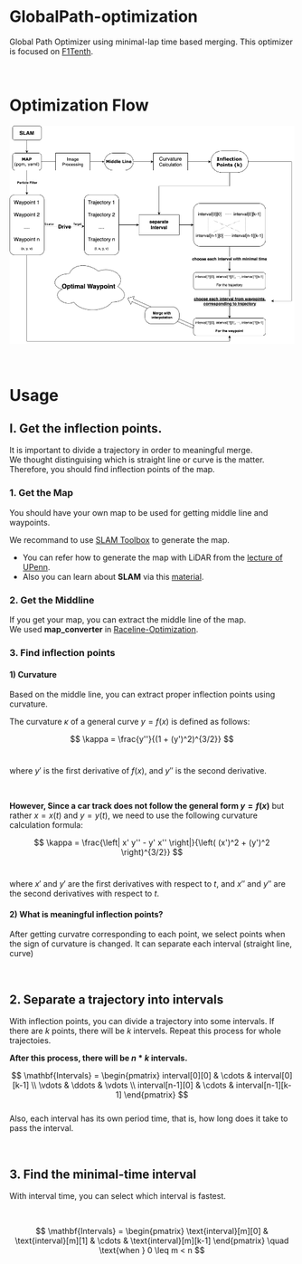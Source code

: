 # GlobalPath-optimization
Global Path Optimizer using minimal-lap time based merging.
This optimizer is focused on [F1Tenth](https://f1tenth.org/).

<br>

# Optimization Flow

![Optimazation Flow](./ETC/flow.png)

<br>

# Usage

## I. Get the inflection points.

It is important to divide a trajectory in order to meaningful merge. 
<br>We thought distinguising which is straight line or curve is the matter. <br>Therefore, you should find inflection points of the map.

### 1. Get the Map

You should have your own map to be used for getting middle line and waypoints.

We recommand to use [SLAM Toolbox](https://github.com/SteveMacenski/slam_toolbox) to generate the map.

- You can refer how to generate the map with LiDAR from the [lecture of UPenn](https://docs.google.com/presentation/d/1HjCjyzHnR3T5yyXvdR83Kpb1lSvYX7gtirBwFY0Cpig/edit#slide=id.p).
- Also you can learn about **SLAM** via this [material](https://docs.google.com/presentation/d/165G1zMMUtOqU7GOnKvmEjpn0K1Bqw0ZlDAA2VFHgLmo/edit#slide=id.g2bcbd44bc16_0_821).

### 2. Get the Middline

If you get your map, you can extract the middle line of the map. 
<br>We used **map_converter** in [Raceline-Optimization](https://github.com/CL2-UWaterloo/Raceline-Optimization?tab=readme-ov-file).

### 3. Find inflection points

#### 1) Curvature

Based on the middle line, you can extract proper inflection points using curvature.

The curvature $\kappa$ of a general curve $y = f(x)$ is defined as follows:
<br>

$$
\kappa = \frac{y''}{(1 + (y')^2)^{3/2}}
$$
<br>

where $y'$ is the first derivative of $f(x)$, and $y''$ is the second derivative.

<br>

**However, Since a car track does not follow the general form $y = f(x)$** but rather $x = x(t)$ and $y = y(t)$, we need to use the following curvature calculation formula:
<br>

$$
\kappa = \frac{\left| x' y'' - y' x'' \right|}{\left( (x')^2 + (y')^2 \right)^{3/2}}
$$
<br>

where $x'$ and $y'$ are the first derivatives with respect to $t$, and $x''$ and $y''$ are the second derivatives with respect to $t$.

#### 2) What is meaningful inflection points?

After getting curvatre corresponding to each point, we select points when the sign of curvature is changed. It can separate each interval (straight line, curve)

<br>

## 2. Separate a trajectory into intervals

With inflection points, you can divide a trajectory into some intervals. If there are $k$ points, there will be $k$ intervels. Repeat this process for whole trajectoies.

**After this process, there will be $n * k$ intervals.** 
<br>

$$
\mathbf{Intervals} = \begin{pmatrix}
interval[0][0] & \cdots & interval[0][k-1] \\
\vdots & \ddots & \vdots \\
interval[n-1][0] & \cdots & interval[n-1][k-1]
\end{pmatrix}
$$
<br>
Also, each interval has its own period time, that is, how long does it take to pass the interval.

<br>

## 3. Find the minimal-time interval 

With interval time, you can select which interval is fastest.

<br>

$$
\mathbf{Intervals} = \begin{pmatrix}
\text{interval}[m][0] & \text{interval}[m][1] & \cdots & \text{interval}[m][k-1]
\end{pmatrix} \quad \text{when } 0 \leq m < n
$$
<br>